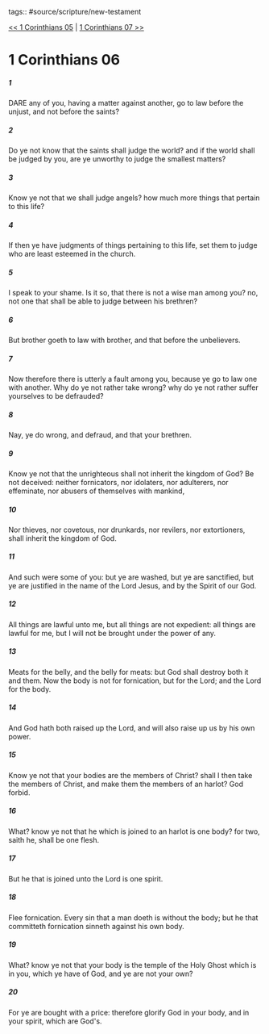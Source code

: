tags:: #source/scripture/new-testament

[<< 1 Corinthians 05](/New_Testament/07_1_Corinthians/1_Corinthians_05.md) | [1 Corinthians 07 >>](/New_Testament/07_1_Corinthians/1_Corinthians_07.md)

# 1 Corinthians 06

##### 1

DARE any of you, having a matter against another, go to law before the unjust, and not before the saints?

##### 2

Do ye not know that the saints shall judge the world? and if the world shall be judged by you, are ye unworthy to judge the smallest matters?

##### 3

Know ye not that we shall judge angels? how much more things that pertain to this life?

##### 4

If then ye have judgments of things pertaining to this life, set them to judge who are least esteemed in the church.

##### 5

I speak to your shame. Is it so, that there is not a wise man among you? no, not one that shall be able to judge between his brethren?

##### 6

But brother goeth to law with brother, and that before the unbelievers.

##### 7

Now therefore there is utterly a fault among you, because ye go to law one with another. Why do ye not rather take wrong? why do ye not rather suffer yourselves to be defrauded?

##### 8

Nay, ye do wrong, and defraud, and that your brethren.

##### 9

Know ye not that the unrighteous shall not inherit the kingdom of God? Be not deceived: neither fornicators, nor idolaters, nor adulterers, nor effeminate, nor abusers of themselves with mankind,

##### 10

Nor thieves, nor covetous, nor drunkards, nor revilers, nor extortioners, shall inherit the kingdom of God.

##### 11

And such were some of you: but ye are washed, but ye are sanctified, but ye are justified in the name of the Lord Jesus, and by the Spirit of our God.

##### 12

All things are lawful unto me, but all things are not expedient: all things are lawful for me, but I will not be brought under the power of any.

##### 13

Meats for the belly, and the belly for meats: but God shall destroy both it and them. Now the body is not for fornication, but for the Lord; and the Lord for the body.

##### 14

And God hath both raised up the Lord, and will also raise up us by his own power.

##### 15

Know ye not that your bodies are the members of Christ? shall I then take the members of Christ, and make them the members of an harlot? God forbid.

##### 16

What? know ye not that he which is joined to an harlot is one body? for two, saith he, shall be one flesh.

##### 17

But he that is joined unto the Lord is one spirit.

##### 18

Flee fornication. Every sin that a man doeth is without the body; but he that committeth fornication sinneth against his own body.

##### 19

What? know ye not that your body is the temple of the Holy Ghost which is in you, which ye have of God, and ye are not your own?

##### 20

For ye are bought with a price: therefore glorify God in your body, and in your spirit, which are God's.
